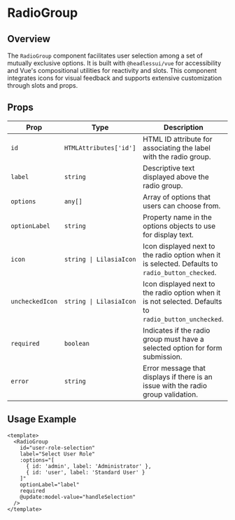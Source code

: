 # RadioGroup

## Overview

The `RadioGroup` component facilitates user selection among a set of mutually exclusive options. It is built with `@headlessui/vue` for accessibility and Vue's compositional utilities for reactivity and slots. This component integrates icons for visual feedback and supports extensive customization through slots and props.

## Props

| Prop            | Type                    | Description                                                                                            |
| --------------- | ----------------------- | ------------------------------------------------------------------------------------------------------ |
| `id`            | `HTMLAttributes['id']`  | HTML ID attribute for associating the label with the radio group.                                      |
| `label`         | `string`                | Descriptive text displayed above the radio group.                                                      |
| `options`       | `any[]`                 | Array of options that users can choose from.                                                           |
| `optionLabel`   | `string`                | Property name in the options objects to use for display text.                                          |
| `icon`          | `string \| LilasiaIcon` | Icon displayed next to the radio option when it is selected. Defaults to `radio_button_checked`.       |
| `uncheckedIcon` | `string \| LilasiaIcon` | Icon displayed next to the radio option when it is not selected. Defaults to `radio_button_unchecked`. |
| `required`      | `boolean`               | Indicates if the radio group must have a selected option for form submission.                          |
| `error`         | `string`                | Error message that displays if there is an issue with the radio group validation.                      |

## Usage Example

```vue
<template>
  <RadioGroup
    id="user-role-selection"
    label="Select User Role"
    :options="[
      { id: 'admin', label: 'Administrator' },
      { id: 'user', label: 'Standard User' }
    ]"
    optionLabel="label"
    required
    @update:model-value="handleSelection"
  />
</template>
```
